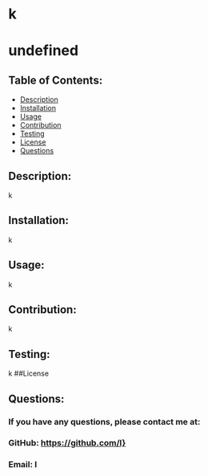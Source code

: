 
  # k 
  # undefined
  ## 
  ### 

  ## Table of Contents:
  - [Description](#description)
  - [Installation](#installation)
  - [Usage](#usage)
  - [Contribution](#contribution)
  - [Testing](#testing)
  - [License](#license)
  - [Questions](#questions)

  ## Description:
  k
  ## Installation:
  k
  ## Usage:
  k
  ## Contribution:
  k
  ## Testing:
  k
  ##License
  

  ## Questions:
  ### If you have any questions, please contact me at:
  ### GitHub: https://github.com/l}
  ### Email: l